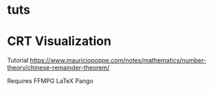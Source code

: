 # tuts

# CRT Visualization

Tutorial
https://www.mauriciopoppe.com/notes/mathematics/number-theory/chinese-remainder-theorem/

Requires
FFMPG
LaTeX
Pango
